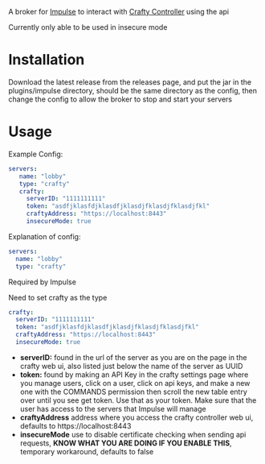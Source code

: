 A broker for [Impulse](https://github.com/Arson-Club/Impulse) to interact with [Crafty Controller](https://gitlab.com/crafty-controller/crafty-4) using the api

Currently only able to be used in insecure mode

<h1>Installation</h1>
Download the latest release from the releases page, and put the jar in the plugins/impulse directory, should be the same directory as the config, then change the config to allow the broker to stop and start your servers

<h1>Usage</h1>

Example Config:
```yaml
servers: 
   name: "lobby"
   type: "crafty"
   crafty:
     serverID: "1111111111"
     token: "asdfjklasfdjklasdfjklasdjfklasdjfklasdjfkl"
     craftyAddress: "https://localhost:8443"
     insecureMode: true
```
</p>
Explanation of config:

```yaml
servers:
  name: "lobby"
  type: "crafty"
```
Required by Impulse

Need to set crafty as the type

```yaml
crafty:
  serverID: "1111111111"
  token: "asdfjklasfdjklasdfjklasdjfklasdjfklasdjfkl"
  craftyAddress: "https://localhost:8443"
  insecureMode: true
```
<ul>
  <li><b>serverID:</b> found in the url of the server as you are on the page in the crafty web ui, also listed just below the name of the server as UUID</li>
  <li><b>token:</b> found by making an API Key in the crafty settings page where you manage users, click on a user, click on api keys, and make a new one with the COMMANDS permission then scroll the new table entry over until you see get token. Use that as your token. Make sure that the user has access to the servers that Impulse will manage</li>
  <li><b>craftyAddress</b> address where you access the crafty controller web ui, defaults to https://localhost:8443</li>
  <li><b>insecureMode</b> use to disable certificate checking when sending api requests, <b>KNOW WHAT YOU ARE DOING IF YOU ENABLE THIS</b>, temporary workaround, defaults to false</li>
</ul>
